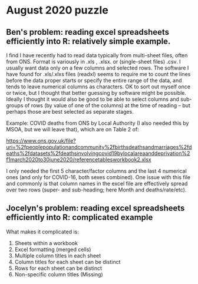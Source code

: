 # August 2020 puzzle 

## Ben's problem: reading excel spreadsheets efficiently into R: relatively simple example. 

I find I have recently had to read data typically from multi-sheet files, often from ONS. Format is variously in  .xls , .xlsx. or (single-sheet files) .csv.  I usually want data only on a few columns and selected rows.  The software I have found for .xls/.xlxs files (readxl) seems to require me to count the lines before the data proper starts or specify the entire  range of the data, and tends to leave numerical columns as characters. OK to sort out myself once or twice, but I thought that better guessing by software might be possible.  Ideally I thought it would also be good to be able to select columns and sub-groups of rows (by value of one of the columns) at the time of reading – but perhaps those are best selected as separate stages. 

Example: COVID deaths from ONS by Local Authority (I also needed this by MSOA, but we will leave that), which are on Table 2 of: 

https://www.ons.gov.uk/file?uri=%2fpeoplepopulationandcommunity%2fbirthsdeathsandmarriages%2fdeaths%2fdatasets%2fdeathsinvolvingcovid19bylocalareaanddeprivation%2f1march2020to30june2020/referencetablesworkbook2.xlsx 

I only needed the first 5 character/factor columns and the last 4 numerical ones (and only for COVID-16, both sexes combined). One issue with this file and commonly is that column names in the excel file are effectively spread over two rows (super- and sub-heading; here Month and deaths/rate/etc).

## Jocelyn's problem: reading excel spreadsheets efficiently into R: complicated example
 
What makes it complicated is:

1. Sheets within a workbook
2. Excel formatting (merged cells)
3. Multiple column titles in each sheet
4. Column titles for each sheet can be distinct
5. Rows for each sheet can be distinct
6. Non-specific column titles (Missing)
